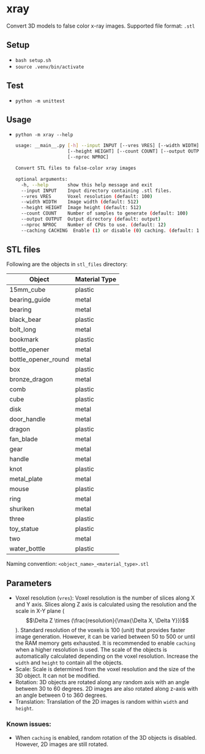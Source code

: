 # xray
Convert 3D models to false color x-ray images. Supported file format: `.stl`


## Setup
- `bash setup.sh`
- `source .venv/bin/activate`


## Test
- `python -m unittest`


## Usage
- `python -m xray --help`

    ```bash
    usage: __main__.py [-h] --input INPUT [--vres VRES] [--width WIDTH]
                       [--height HEIGHT] [--count COUNT] [--output OUTPUT]
                       [--nproc NPROC]
    
    Convert STL files to false-color xray images
    
    optional arguments:
      -h, --help       show this help message and exit
      --input INPUT    Input directory containing .stl files.
      --vres VRES      Voxel resolution (default: 100)
      --width WIDTH    Image width (default: 512)
      --height HEIGHT  Image height (default: 512)
      --count COUNT    Number of samples to generate (default: 100)
      --output OUTPUT  Output directory (default: output)
      --nproc NPROC    Number of CPUs to use. (default: 12)
      --caching CACHING  Enable (1) or disable (0) caching. (default: 1)
    ```
  
## STL files
Following are the objects in `stl_files` directory:

| Object              | Material Type |
|---------------------|---------------|
| 15mm_cube           | plastic       |
| bearing_guide       | metal         |
| bearing             | metal         |
| black_bear          | plastic       |
| bolt_long           | metal         |
| bookmark            | plastic       |
| bottle_opener       | metal         |
| bottle_opener_round | metal         |
| box                 | plastic       |
| bronze_dragon       | metal         |
| comb                | plastic       |
| cube                | plastic       |
| disk                | metal         |
| door_handle         | metal         |
| dragon              | plastic       |
| fan_blade           | metal         |
| gear                | metal         |
| handle              | metal         |
| knot                | plastic       |
| metal_plate         | metal         |
| mouse               | plastic       |
| ring                | metal         |
| shuriken            | metal         |
| three               | plastic       |
| toy_statue          | plastic       |
| two                 | metal         |
| water_bottle        | plastic       |

Naming convention: `<object_name>_<material_type>.stl`

## Parameters
- Voxel resolution (`vres`): Voxel resolution is the number of slices along X and Y axis. Slices along Z axis is calculated using the resolution and the scale in X-Y plane ($$\Delta Z \times (\frac{resolution}{\max{\Delta X, \Delta Y}})$$). Standard resolution of the voxels is 100 (unit) that provides faster image generation. However, it can be varied between 50 to 500 or until the RAM memory gets exhausted. It is recommended to enable `caching` when a higher resolution is used. The scale of the objects is automatically calculated depending on the voxel resolution. Increase the `width` and `height` to contain all the objects.
- Scale: Scale is determined from the voxel resolution and the size of the 3D object. It can not be modified.
- Rotation: 3D objects are rotated along any random axis with an angle between 30 to 60 degrees. 2D images are also rotated along z-axis with an angle between 0 to 360 degrees.
- Translation: Translation of the 2D images is random within `width` and `height`.

### Known issues:
- When `caching` is enabled, random rotation of the 3D objects is disabled. However, 2D images are still rotated.
